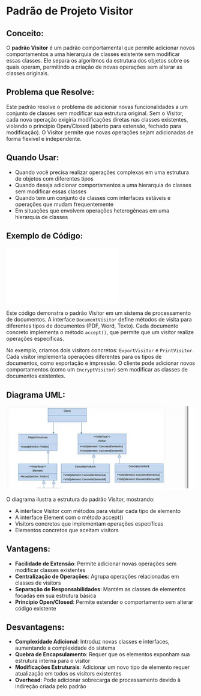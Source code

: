 # Padrão de Projeto Visitor

## Conceito:

O **padrão Visitor** é um padrão comportamental que permite adicionar novos comportamentos a uma hierarquia de classes existente sem modificar essas classes. Ele separa os algoritmos da estrutura dos objetos sobre os quais operam, permitindo a criação de novas operações sem alterar as classes originais.

## Problema que Resolve:

Este padrão resolve o problema de adicionar novas funcionalidades a um conjunto de classes sem modificar sua estrutura original. Sem o Visitor, cada nova operação exigiria modificações diretas nas classes existentes, violando o princípio Open/Closed (aberto para extensão, fechado para modificação). O Visitor permite que novas operações sejam adicionadas de forma flexível e independente.

## Quando Usar:

- Quando você precisa realizar operações complexas em uma estrutura de objetos com diferentes tipos
- Quando deseja adicionar comportamentos a uma hierarquia de classes sem modificar essas classes
- Quando tem um conjunto de classes com interfaces estáveis e operações que mudam frequentemente
- Em situações que envolvem operações heterogêneas em uma hierarquia de classes

## Exemplo de Código:

![Código de exemplo do Padrão Visitor](./visitor-example.java)

Este código demonstra o padrão Visitor em um sistema de processamento de documentos. A interface `DocumentVisitor` define métodos de visita para diferentes tipos de documentos (PDF, Word, Texto). Cada documento concreto implementa o método `accept()`, que permite que um visitor realize operações específicas.

No exemplo, criamos dois visitors concretos: `ExportVisitor` e `PrintVisitor`. Cada visitor implementa operações diferentes para os tipos de documentos, como exportação e impressão. O cliente pode adicionar novos comportamentos (como um `EncryptVisitor`) sem modificar as classes de documentos existentes.

## Diagrama UML:

![Diagrama UML do Padrão Visitor](./visitor-uml.jpg)

O diagrama ilustra a estrutura do padrão Visitor, mostrando:

- A interface Visitor com métodos para visitar cada tipo de elemento
- A interface Element com o método accept()
- Visitors concretos que implementam operações específicas
- Elementos concretos que aceitam visitors

## Vantagens:

- **Facilidade de Extensão**: Permite adicionar novas operações sem modificar classes existentes
- **Centralização de Operações**: Agrupa operações relacionadas em classes de visitors
- **Separação de Responsabilidades**: Mantém as classes de elementos focadas em sua estrutura básica
- **Princípio Open/Closed**: Permite estender o comportamento sem alterar código existente

## Desvantagens:

- **Complexidade Adicional**: Introduz novas classes e interfaces, aumentando a complexidade do sistema
- **Quebra de Encapsulamento**: Requer que os elementos exponham sua estrutura interna para o visitor
- **Modificações Estruturais**: Adicionar um novo tipo de elemento requer atualização em todos os visitors existentes
- **Overhead**: Pode adicionar sobrecarga de processamento devido à indireção criada pelo padrão
